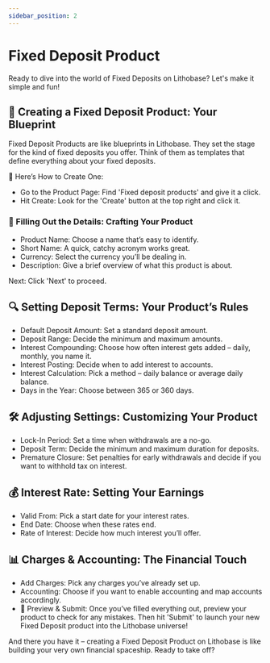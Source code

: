 ```yaml
---
sidebar_position: 2
---
```


# Fixed Deposit Product

Ready to dive into the world of Fixed Deposits on Lithobase? Let's make it simple and fun!

## 🌟 Creating a Fixed Deposit Product: Your Blueprint

Fixed Deposit Products are like blueprints in Lithobase. They set the stage for the kind of fixed deposits you offer. Think of them as templates that define everything about your fixed deposits.

🚀 Here’s How to Create One:

- Go to the Product Page: Find 'Fixed deposit products' and give it a click.
- Hit Create: Look for the 'Create' button at the top right and click it.

### 📝 Filling Out the Details: Crafting Your Product

- Product Name: Choose a name that’s easy to identify.
- Short Name: A quick, catchy acronym works great.
- Currency: Select the currency you’ll be dealing in.
- Description: Give a brief overview of what this product is about.

Next: Click 'Next' to proceed.

## 🔍 Setting Deposit Terms: Your Product’s Rules

- Default Deposit Amount: Set a standard deposit amount.
- Deposit Range: Decide the minimum and maximum amounts.
- Interest Compounding: Choose how often interest gets added – daily, monthly, you name it.
- Interest Posting: Decide when to add interest to accounts.
- Interest Calculation: Pick a method – daily balance or average daily balance.
- Days in the Year: Choose between 365 or 360 days.

## 🛠️ Adjusting Settings: Customizing Your Product

- Lock-In Period: Set a time when withdrawals are a no-go.
- Deposit Term: Decide the minimum and maximum duration for deposits.
- Premature Closure: Set penalties for early withdrawals and decide if you want to withhold tax on interest.

## 💰 Interest Rate: Setting Your Earnings

- Valid From: Pick a start date for your interest rates.
- End Date: Choose when these rates end.
- Rate of Interest: Decide how much interest you’ll offer.

## 📊 Charges & Accounting: The Financial Touch

- Add Charges: Pick any charges you’ve already set up.
- Accounting: Choose if you want to enable accounting and map accounts accordingly.
- 👀 Preview & Submit: Once you’ve filled everything out, preview your product to check for any mistakes. Then hit 'Submit' to launch your new Fixed Deposit product into the Lithobase universe!

And there you have it – creating a Fixed Deposit Product on Lithobase is like building your very own financial spaceship. Ready to take off?

